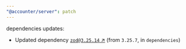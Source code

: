 ```yaml
---
"@accounter/server": patch
---
```

dependencies updates:
  - Updated dependency [`zod@3.25.14` ↗︎](https://www.npmjs.com/package/zod/v/3.25.14) (from `3.25.7`, in `dependencies`)
